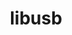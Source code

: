 ---
title: "libusb"
layout: cache
categories: [package, develop]
meta: {"versions": ["1.0.22", "1.0.27"], "compilers": ["apple-clang@=15.0.0"], "oss": ["ventura"], "platforms": ["darwin"], "targets": ["aarch64"], "stacks": ["developer-tools-darwin", "root"], "num_specs": 2, "num_specs_by_stack": {"root": 2, "developer-tools-darwin": 2}}
spec_details: [{"hash": "os6tn7ccjxdv5q37zpxdv34wmnanijpz", "compiler": "apple-clang@=15.0.0", "versions": ["1.0.22"], "os": "ventura", "platform": "darwin", "target": "aarch64", "variants": ["build_system=autotools"], "stacks": ["root", "developer-tools-darwin"], "size": "-", "tarball": "https://binaries.spack.io/develop/build_cache/darwin-ventura-aarch64/apple-clang-15.0.0/libusb-1.0.22/darwin-ventura-aarch64-apple-clang-15.0.0-libusb-1.0.22-os6tn7ccjxdv5q37zpxdv34wmnanijpz.spack"}, {"hash": "ayokiwoax5pbspe5ddxktwes5ggeeygl", "compiler": "apple-clang@=15.0.0", "versions": ["1.0.27"], "os": "ventura", "platform": "darwin", "target": "aarch64", "variants": ["build_system=autotools"], "stacks": ["root", "developer-tools-darwin"], "size": "-", "tarball": "https://binaries.spack.io/develop/build_cache/darwin-ventura-aarch64/apple-clang-15.0.0/libusb-1.0.27/darwin-ventura-aarch64-apple-clang-15.0.0-libusb-1.0.27-ayokiwoax5pbspe5ddxktwes5ggeeygl.spack"}]
---